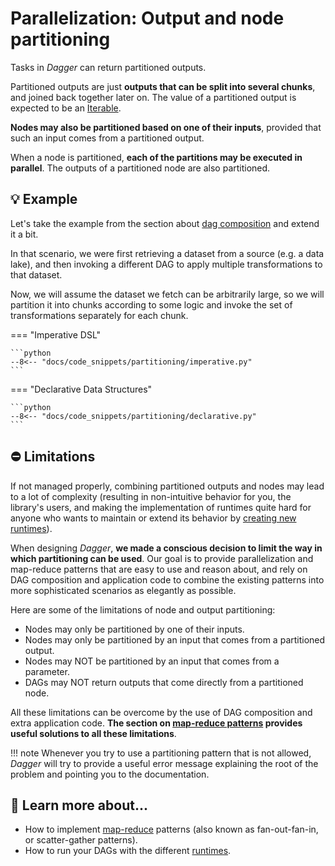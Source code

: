 # Parallelization: Output and node partitioning

Tasks in _Dagger_ can return partitioned outputs.

Partitioned outputs are just __outputs that can be split into several chunks__, and joined back together later on. The value of a partitioned output is expected to be an [Iterable](https://docs.python.org/3/library/collections.abc.html#collections.abc.Iterable).

__Nodes may also be partitioned based on one of their inputs__, provided that such an input comes from a partitioned output.

When a node is partitioned, __each of the partitions may be executed in parallel__. The outputs of a partitioned node are also partitioned.


## 💡 Example

Let's take the example from the section about [dag composition](dag-composition.md) and extend it a bit.

In that scenario, we were first retrieving a dataset from a source (e.g. a data lake), and then invoking a different DAG to apply multiple transformations to that dataset.

Now, we will assume the dataset we fetch can be arbitrarily large, so we will partition it into chunks according to some logic and invoke the set of transformations separately for each chunk.


=== "Imperative DSL"

    ```python
    --8<-- "docs/code_snippets/partitioning/imperative.py"
    ```

=== "Declarative Data Structures"

    ```python
    --8<-- "docs/code_snippets/partitioning/declarative.py"
    ```



## ⛔ Limitations

If not managed properly, combining partitioned outputs and nodes may lead to a lot of complexity (resulting in non-intuitive behavior for you, the library's users, and making the implementation of runtimes quite hard for anyone who wants to maintain or extend its behavior by [creating new runtimes](runtimes/write-your-own.md)).

When designing _Dagger_, __we made a conscious decision to limit the way in which partitioning can be used__. Our goal is to provide parallelization and map-reduce patterns that are easy to use and reason about, and rely on DAG composition and application code to combine the existing patterns into more sophisticated scenarios as elegantly as possible.

Here are some of the limitations of node and output partitioning:

* Nodes may only be partitioned by one of their inputs.
* Nodes may only be partitioned by an input that comes from a partitioned output.
* Nodes may NOT be partitioned by an input that comes from a parameter.
* DAGs may NOT return outputs that come directly from a partitioned node.

All these limitations can be overcome by the use of DAG composition and extra application code. __The section on [map-reduce patterns](map-reduce.md) provides useful solutions to all these limitations__.

!!! note
    Whenever you try to use a partitioning pattern that is not allowed, _Dagger_ will try to provide a useful error message explaining the root of the problem and pointing you to the documentation.


## 🧠 Learn more about...

- How to implement [map-reduce](map-reduce.md) patterns (also known as fan-out-fan-in, or scatter-gather patterns).
- How to run your DAGs with the different [runtimes](runtimes/alternatives.md).
